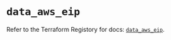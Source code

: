 # `data_aws_eip`

Refer to the Terraform Registory for docs: [`data_aws_eip`](https://registry.terraform.io/providers/hashicorp/aws/5.10.0/docs/data-sources/eip).
